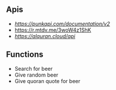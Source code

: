 ## Apis
- _https://punkapi.com/documentation/v2_
- https://r.mtdv.me/3woW4z1ShK
- _https://alquran.cloud/api_

## Functions
- Search for beer
- Give random beer
- Give quoran quote for beer
